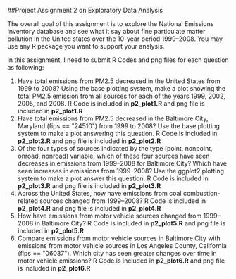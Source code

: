 ##Project Assignment 2 on Exploratory Data Analysis


The overall goal of this assignment is to explore the National Emissions Inventory database and see what it say about fine particulate matter pollution in the United states over the 10-year period 1999–2008. You may use any R package you want to support your analysis.

In this assignment, I need to submit R Codes and png files for each question as following: 

<ol>
<li>Have total emissions from PM2.5 decreased in the United States from 1999 to 2008? Using the base plotting system, make a plot showing the total PM2.5 emission from all sources for each of the years 1999, 2002, 2005, and 2008.
R Code is included in <b>p2_plot1.R</b> and png file is included in <b>p2_plot1.R</b></li>
<li>Have total emissions from PM2.5 decreased in the Baltimore City, Maryland (fips == "24510") from 1999 to 2008? Use the base plotting system to make a plot answering this question. R Code is included in <b>p2_plot2.R</b> and png file is included in <b>p2_plot2.R</b></li>
<li>Of the four types of sources indicated by the type (point, nonpoint, onroad, nonroad) variable, which of these four sources have seen decreases in emissions from 1999–2008 for Baltimore City? Which have seen increases in emissions from 1999–2008? Use the ggplot2 plotting system to make a plot answer this question. R Code is included in <b>p2_plot3.R</b> and png file is included in <b>p2_plot3.R</b></li>
<li>Across the United States, how have emissions from coal combustion-related sources changed from 1999–2008? 
R Code is included in <b>p2_plot4.R</b> and png file is included in <b>p2_plot4.R</b></li>
<li>How have emissions from motor vehicle sources changed from 1999–2008 in Baltimore City? 
R Code is included in <b>p2_plot5.R</b> and png file is included in <b>p2_plot5.R</b></li>
<li>Compare emissions from motor vehicle sources in Baltimore City with emissions from motor vehicle sources in Los Angeles County, California (fips == "06037"). Which city has seen greater changes over time in motor vehicle emissions?
R Code is included in <b>p2_plot6.R</b> and png file is included in <b>p2_plot6.R</b></li>

</ol>
